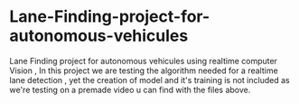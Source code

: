 # Lane-Finding-project-for-autonomous-vehicules
Lane Finding project for autonomous vehicules using realtime computer Vision ,
In this project we are testing the algorithm needed for a realtime lane detection , yet the creation of model and it's training is not included as we're testing on a premade video u can find with the files above.
